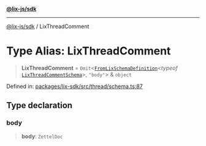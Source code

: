 [**@lix-js/sdk**](../README.md)

***

[@lix-js/sdk](../README.md) / LixThreadComment

# Type Alias: LixThreadComment

> **LixThreadComment** = `Omit`\<[`FromLixSchemaDefinition`](FromLixSchemaDefinition.md)\<*typeof* [`LixThreadCommentSchema`](../variables/LixThreadCommentSchema.md)\>, `"body"`\> & `object`

Defined in: [packages/lix-sdk/src/thread/schema.ts:87](https://github.com/opral/monorepo/blob/fb8153a2c5d4710eaaabf056fe653be88060a185/packages/lix-sdk/src/thread/schema.ts#L87)

## Type declaration

### body

> **body**: `ZettelDoc`
